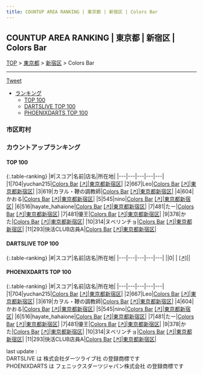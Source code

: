 ```yaml
---
title: COUNTUP AREA RANKING | 東京都 | 新宿区 | Colors Bar
---
```

## COUNTUP AREA RANKING | 東京都 | 新宿区 | Colors Bar

[TOP](/darts/rank/) > [東京都](/darts/rank/東京都/) > [新宿区](/darts/rank/東京都/新宿区/) > Colors Bar

___

<a href="https://twitter.com/share?ref_src=twsrc%5Etfw" data-text="COUNTUP AREA RANKING | 東京都新宿区Colors Bar" class="twitter-share-button" data-hashtags="DARTSLIVE,PHOENIXDARTS,darts,ダーツ" data-show-count="false">Tweet</a>

* [ランキング](#カウントアップランキング)
    * [TOP 100](#top-100)
    * [DARTSLIVE TOP 100](#dartslive-top-100)
    * [PHOENIXDARTS TOP 100](#phoenixdarts-top-100)

### 市区町村

<ul>

</ul>

### カウントアップランキング

#### TOP 100



{:.table-ranking}
|#|スコア|名前|店名|所在地|
|---|---|---|---|---|
|1|704|<span class="rank-name-pd">yuchan215</span>|<a href="/darts/rank/shops/69155.html">Colors Bar</a> <a href="https://vs.phoenixdarts.com/jp/shop/shopDetailInfo/s_69155?s_seq=69155">[↗]</a>|<a href="/darts/rank/東京都/新宿区">東京都新宿区</a>|
|2|667|<span class="rank-name-pd">Leo</span>|<a href="/darts/rank/shops/69155.html">Colors Bar</a> <a href="https://vs.phoenixdarts.com/jp/shop/shopDetailInfo/s_69155?s_seq=69155">[↗]</a>|<a href="/darts/rank/東京都/新宿区">東京都新宿区</a>|
|3|619|<span class="rank-name-pd">カヲル・鞭の調教師</span>|<a href="/darts/rank/shops/69155.html">Colors Bar</a> <a href="https://vs.phoenixdarts.com/jp/shop/shopDetailInfo/s_69155?s_seq=69155">[↗]</a>|<a href="/darts/rank/東京都/新宿区">東京都新宿区</a>|
|4|604|<span class="rank-name-pd">かおる</span>|<a href="/darts/rank/shops/69155.html">Colors Bar</a> <a href="https://vs.phoenixdarts.com/jp/shop/shopDetailInfo/s_69155?s_seq=69155">[↗]</a>|<a href="/darts/rank/東京都/新宿区">東京都新宿区</a>|
|5|545|<span class="rank-name-pd">nino</span>|<a href="/darts/rank/shops/69155.html">Colors Bar</a> <a href="https://vs.phoenixdarts.com/jp/shop/shopDetailInfo/s_69155?s_seq=69155">[↗]</a>|<a href="/darts/rank/東京都/新宿区">東京都新宿区</a>|
|6|516|<span class="rank-name-pd">hayate_hahaione</span>|<a href="/darts/rank/shops/69155.html">Colors Bar</a> <a href="https://vs.phoenixdarts.com/jp/shop/shopDetailInfo/s_69155?s_seq=69155">[↗]</a>|<a href="/darts/rank/東京都/新宿区">東京都新宿区</a>|
|7|481|<span class="rank-name-pd">たー</span>|<a href="/darts/rank/shops/69155.html">Colors Bar</a> <a href="https://vs.phoenixdarts.com/jp/shop/shopDetailInfo/s_69155?s_seq=69155">[↗]</a>|<a href="/darts/rank/東京都/新宿区">東京都新宿区</a>|
|7|481|<span class="rank-name-pd">優王</span>|<a href="/darts/rank/shops/69155.html">Colors Bar</a> <a href="https://vs.phoenixdarts.com/jp/shop/shopDetailInfo/s_69155?s_seq=69155">[↗]</a>|<a href="/darts/rank/東京都/新宿区">東京都新宿区</a>|
|9|378|<span class="rank-name-pd">かた</span>|<a href="/darts/rank/shops/69155.html">Colors Bar</a> <a href="https://vs.phoenixdarts.com/jp/shop/shopDetailInfo/s_69155?s_seq=69155">[↗]</a>|<a href="/darts/rank/東京都/新宿区">東京都新宿区</a>|
|10|314|<span class="rank-name-pd">ヌベリンチョ</span>|<a href="/darts/rank/shops/69155.html">Colors Bar</a> <a href="https://vs.phoenixdarts.com/jp/shop/shopDetailInfo/s_69155?s_seq=69155">[↗]</a>|<a href="/darts/rank/東京都/新宿区">東京都新宿区</a>|
|11|293|<span class="rank-name-pd">快活CLUB店員A</span>|<a href="/darts/rank/shops/69155.html">Colors Bar</a> <a href="https://vs.phoenixdarts.com/jp/shop/shopDetailInfo/s_69155?s_seq=69155">[↗]</a>|<a href="/darts/rank/東京都/新宿区">東京都新宿区</a>|


#### DARTSLIVE TOP 100



{:.table-ranking}
|#|スコア|名前|店名|所在地|
|---|---|---|---|---|
||0|<span class="rank-name-dl"> </span>|<a href="/darts/rank/shops/.html"></a> <a href="">[↗]</a>|<a href="/darts/rank//"></a>|


#### PHOENIXDARTS TOP 100



{:.table-ranking}
|#|スコア|名前|店名|所在地|
|---|---|---|---|---|
|1|704|<span class="rank-name-pd">yuchan215</span>|<a href="/darts/rank/shops/69155.html">Colors Bar</a> <a href="https://vs.phoenixdarts.com/jp/shop/shopDetailInfo/s_69155?s_seq=69155">[↗]</a>|<a href="/darts/rank/東京都/新宿区">東京都新宿区</a>|
|2|667|<span class="rank-name-pd">Leo</span>|<a href="/darts/rank/shops/69155.html">Colors Bar</a> <a href="https://vs.phoenixdarts.com/jp/shop/shopDetailInfo/s_69155?s_seq=69155">[↗]</a>|<a href="/darts/rank/東京都/新宿区">東京都新宿区</a>|
|3|619|<span class="rank-name-pd">カヲル・鞭の調教師</span>|<a href="/darts/rank/shops/69155.html">Colors Bar</a> <a href="https://vs.phoenixdarts.com/jp/shop/shopDetailInfo/s_69155?s_seq=69155">[↗]</a>|<a href="/darts/rank/東京都/新宿区">東京都新宿区</a>|
|4|604|<span class="rank-name-pd">かおる</span>|<a href="/darts/rank/shops/69155.html">Colors Bar</a> <a href="https://vs.phoenixdarts.com/jp/shop/shopDetailInfo/s_69155?s_seq=69155">[↗]</a>|<a href="/darts/rank/東京都/新宿区">東京都新宿区</a>|
|5|545|<span class="rank-name-pd">nino</span>|<a href="/darts/rank/shops/69155.html">Colors Bar</a> <a href="https://vs.phoenixdarts.com/jp/shop/shopDetailInfo/s_69155?s_seq=69155">[↗]</a>|<a href="/darts/rank/東京都/新宿区">東京都新宿区</a>|
|6|516|<span class="rank-name-pd">hayate_hahaione</span>|<a href="/darts/rank/shops/69155.html">Colors Bar</a> <a href="https://vs.phoenixdarts.com/jp/shop/shopDetailInfo/s_69155?s_seq=69155">[↗]</a>|<a href="/darts/rank/東京都/新宿区">東京都新宿区</a>|
|7|481|<span class="rank-name-pd">たー</span>|<a href="/darts/rank/shops/69155.html">Colors Bar</a> <a href="https://vs.phoenixdarts.com/jp/shop/shopDetailInfo/s_69155?s_seq=69155">[↗]</a>|<a href="/darts/rank/東京都/新宿区">東京都新宿区</a>|
|7|481|<span class="rank-name-pd">優王</span>|<a href="/darts/rank/shops/69155.html">Colors Bar</a> <a href="https://vs.phoenixdarts.com/jp/shop/shopDetailInfo/s_69155?s_seq=69155">[↗]</a>|<a href="/darts/rank/東京都/新宿区">東京都新宿区</a>|
|9|378|<span class="rank-name-pd">かた</span>|<a href="/darts/rank/shops/69155.html">Colors Bar</a> <a href="https://vs.phoenixdarts.com/jp/shop/shopDetailInfo/s_69155?s_seq=69155">[↗]</a>|<a href="/darts/rank/東京都/新宿区">東京都新宿区</a>|
|10|314|<span class="rank-name-pd">ヌベリンチョ</span>|<a href="/darts/rank/shops/69155.html">Colors Bar</a> <a href="https://vs.phoenixdarts.com/jp/shop/shopDetailInfo/s_69155?s_seq=69155">[↗]</a>|<a href="/darts/rank/東京都/新宿区">東京都新宿区</a>|
|11|293|<span class="rank-name-pd">快活CLUB店員A</span>|<a href="/darts/rank/shops/69155.html">Colors Bar</a> <a href="https://vs.phoenixdarts.com/jp/shop/shopDetailInfo/s_69155?s_seq=69155">[↗]</a>|<a href="/darts/rank/東京都/新宿区">東京都新宿区</a>|


<div class="footer border-top border-gray-light mt-5 pt-3 text-right text-gray">
    last update : <span style="font-weight: italic" id="foot_last_modified"></span><br />
    DARTSLIVE は 株式会社ダーツライブ社 の登録商標です<br />
    PHOENIXDARTS は フェニックスダーツジャパン株式会社 の登録商標です<br />
</div>

<script src="https://cdnjs.cloudflare.com/ajax/libs/jquery.tablesorter/2.31.3/js/jquery.tablesorter.min.js" integrity="sha512-qzgd5cYSZcosqpzpn7zF2ZId8f/8CHmFKZ8j7mU4OUXTNRd5g+ZHBPsgKEwoqxCtdQvExE5LprwwPAgoicguNg==" crossorigin="anonymous" referrerpolicy="no-referrer"></script>
<link rel="stylesheet" href="https://cdnjs.cloudflare.com/ajax/libs/jquery.tablesorter/2.31.3/css/theme.default.min.css" integrity="sha512-wghhOJkjQX0Lh3NSWvNKeZ0ZpNn+SPVXX1Qyc9OCaogADktxrBiBdKGDoqVUOyhStvMBmJQ8ZdMHiR3wuEq8+w==" crossorigin="anonymous" referrerpolicy="no-referrer" />
<script>
$(function() {
    $(".table-ranking").tablesorter({sortList:[[0, 0]]});
    $("#foot_last_modified").text(formatDate(new Date(document.lastModified), 'yyyy-MM-dd HH:mm:ss'));
});
</script>

<script async src="https://platform.twitter.com/widgets.js" charset="utf-8"></script>